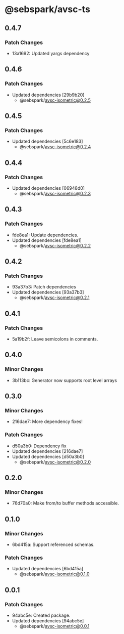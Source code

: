 # @sebspark/avsc-ts

## 0.4.7

### Patch Changes

- 13a1692: Updated yargs dependency

## 0.4.6

### Patch Changes

- Updated dependencies [29b9b20]
  - @sebspark/avsc-isometric@0.2.5

## 0.4.5

### Patch Changes

- Updated dependencies [5c6e183]
  - @sebspark/avsc-isometric@0.2.4

## 0.4.4

### Patch Changes

- Updated dependencies [06948d0]
  - @sebspark/avsc-isometric@0.2.3

## 0.4.3

### Patch Changes

- fde8ea1: Update dependencies.
- Updated dependencies [fde8ea1]
  - @sebspark/avsc-isometric@0.2.2

## 0.4.2

### Patch Changes

- 93a37b3: Patch dependencies
- Updated dependencies [93a37b3]
  - @sebspark/avsc-isometric@0.2.1

## 0.4.1

### Patch Changes

- 5a19b2f: Leave semicolons in comments.

## 0.4.0

### Minor Changes

- 3b113bc: Generator now supports root level arrays

## 0.3.0

### Minor Changes

- 216dae7: More dependency fixes!

### Patch Changes

- d50a3b0: Dependency fix
- Updated dependencies [216dae7]
- Updated dependencies [d50a3b0]
  - @sebspark/avsc-isometric@0.2.0

## 0.2.0

### Minor Changes

- 76d70a0: Make from/to buffer methods accessible.

## 0.1.0

### Minor Changes

- 6bd415a: Support referenced schemas.

### Patch Changes

- Updated dependencies [6bd415a]
  - @sebspark/avsc-isometric@0.1.0

## 0.0.1

### Patch Changes

- 94abc5e: Created package.
- Updated dependencies [94abc5e]
  - @sebspark/avsc-isometric@0.0.1
